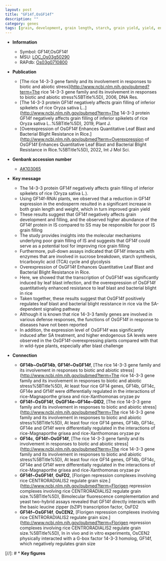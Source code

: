 ```yaml
---
layout: post
title: "GF14f,OsGF14f"
description: ""
category: genes
tags: [grain, development, grain length, starch, grain yield, yield, endosperm, grain filling, sucrose, leaf, resistance, blight, bacterial blight, defense response, defense, blast, sa, SA,  sa ]
---
```


* **Information**  
    + Symbol: GF14f,OsGF14f  
    + MSU: [LOC_Os03g50290](http://rice.uga.edu/cgi-bin/ORF_infopage.cgi?orf=LOC_Os03g50290)  
    + RAPdb: [Os03g0710800](http://rapdb.dna.affrc.go.jp/viewer/gbrowse_details/irgsp1?name=Os03g0710800)  

* **Publication**  
    + [The rice 14-3-3 gene family and its involvement in responses to biotic and abiotic stress](http://www.ncbi.nlm.nih.gov/pubmed?term=The rice 14-3-3 gene family and its involvement in responses to biotic and abiotic stress%5BTitle%5D), 2006, DNA Res.
    + [The 14-3-3 protein GF14f negatively affects grain filling of inferior spikelets of rice Oryza sativa L..](http://www.ncbi.nlm.nih.gov/pubmed?term=The 14-3-3 protein GF14f negatively affects grain filling of inferior spikelets of rice Oryza sativa L..%5BTitle%5D), 2019, Plant J.
    + [Overexpression of OsGF14f Enhances Quantitative Leaf Blast and Bacterial Blight Resistance in Rice.](http://www.ncbi.nlm.nih.gov/pubmed?term=Overexpression of OsGF14f Enhances Quantitative Leaf Blast and Bacterial Blight Resistance in Rice.%5BTitle%5D), 2022, Int J Mol Sci.

* **Genbank accession number**  
    + [AK103065](http://www.ncbi.nlm.nih.gov/nuccore/AK103065)

* **Key message**  
    + The 14-3-3 protein GF14f negatively affects grain filling of inferior spikelets of rice (Oryza sativa L.).
    + Using GF14f-RNAi plants, we observed that a reduction in GF14f expression in the endosperm resulted in a significant increase in both grain length and weight, which in turn improved grain yield
    + These results suggest that GF14f negatively affects grain development and filling, and the observed higher abundance of the GF14f protein in IS compared to SS may be responsible for poor IS grain filling
    + The study provides insights into the molecular mechanisms underlying poor grain filling of IS and suggests that GF14f could serve as a potential tool for improving rice grain filling
    + Furthermore, pull-down assays indicated that GF14f interacts with enzymes that are involved in sucrose breakdown, starch synthesis, tricarboxylic acid (TCA) cycle and glycolysis
    + Overexpression of OsGF14f Enhances Quantitative Leaf Blast and Bacterial Blight Resistance in Rice.
    + Here, we showed that the transcription of OsGF14f was significantly induced by leaf blast infection, and the overexpression of OsGF14f quantitatively enhanced resistance to leaf blast and bacterial blight in rice
    + Taken together, these results suggest that OsGF14f positively regulates leaf blast and bacterial blight resistance in rice via the SA-dependent signaling pathway
    + Although it is known that rice 14-3-3 family genes are involved in various defense responses, the functions of OsGF14f in response to diseases have not been reported
    + In addition, the expression level of OsGF14f was significantly induced after SA treatment, and higher endogenous SA levels were observed in the OsGF14f-overexpressing plants compared with that in wild-type plants, especially after blast challenge

* **Connection**  
    + __GF14b~OsGF14b__, __GF14f~OsGF14f__, [The rice 14-3-3 gene family and its involvement in responses to biotic and abiotic stress](http://www.ncbi.nlm.nih.gov/pubmed?term=The rice 14-3-3 gene family and its involvement in responses to biotic and abiotic stress%5BTitle%5D), At least four rice GF14 genes, GF14b, GF14c, GF14e and Gf14f were differentially regulated in the interactions of rice-Magnaporthe grisea and rice-Xanthomonas oryzae pv
    + __GF14f~OsGF14f__, __OsGF14e~GF14e~GID2__, [The rice 14-3-3 gene family and its involvement in responses to biotic and abiotic stress](http://www.ncbi.nlm.nih.gov/pubmed?term=The rice 14-3-3 gene family and its involvement in responses to biotic and abiotic stress%5BTitle%5D), At least four rice GF14 genes, GF14b, GF14c, GF14e and Gf14f were differentially regulated in the interactions of rice-Magnaporthe grisea and rice-Xanthomonas oryzae pv
    + __GF14c__, __GF14f~OsGF14f__, [The rice 14-3-3 gene family and its involvement in responses to biotic and abiotic stress](http://www.ncbi.nlm.nih.gov/pubmed?term=The rice 14-3-3 gene family and its involvement in responses to biotic and abiotic stress%5BTitle%5D), At least four rice GF14 genes, GF14b, GF14c, GF14e and Gf14f were differentially regulated in the interactions of rice-Magnaporthe grisea and rice-Xanthomonas oryzae pv
    + __GF14f~OsGF14f__, __OsFD2__, [Florigen repression complexes involving rice CENTRORADIALIS2 regulate grain size.](http://www.ncbi.nlm.nih.gov/pubmed?term=Florigen repression complexes involving rice CENTRORADIALIS2 regulate grain size.%5BTitle%5D),  Bimolecular fluorescence complementation and yeast two-hybrid assays revealed that GF14f directly interacts with the basic leucine zipper (bZIP) transcription factor, OsFD2
    + __GF14f~OsGF14f__, __OsCEN2__, [Florigen repression complexes involving rice CENTRORADIALIS2 regulate grain size.](http://www.ncbi.nlm.nih.gov/pubmed?term=Florigen repression complexes involving rice CENTRORADIALIS2 regulate grain size.%5BTitle%5D),  In in vivo and in vitro experiments, OsCEN2 physically interacted with a G-box factor 14-3-3 homolog, GF14f, which negatively regulates grain size

[//]: # * **Key figures**  


